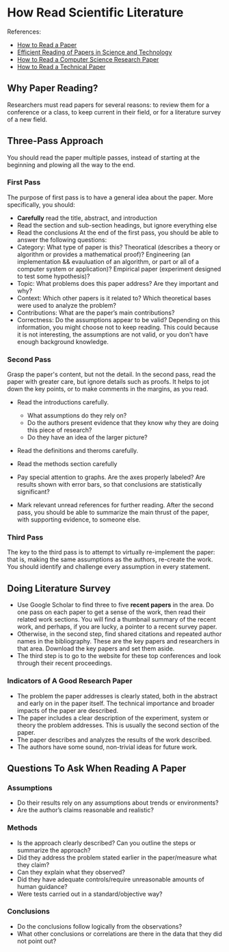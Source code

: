 # How Read Scientific Literature
References:
* [How to Read a Paper](https://web.stanford.edu/class/ee384m/Handouts/HowtoReadPaper.pdf)
* [Efficient Reading of Papers in Science and Technology](https://www.cs.columbia.edu/~hgs/netbib/efficientReading.pdf)
* [How to Read a Computer Science Research Paper](https://people.cs.pitt.edu/~litman/courses/cs2710/papers/howtoreadacspaper.pdf)
* [How to Read a Technical Paper](https://www.cs.jhu.edu/~jason/advice/how-to-read-a-paper.html)

## Why Paper Reading?
Researchers must read papers for several reasons: to review them for a conference or a class, to keep current in their field, or for a literature survey of a new field.

## Three-Pass Approach
You should read the paper multiple passes, instead of starting at the beginning and plowing all the way to the end.

### First Pass
The purpose of first pass is to have a general idea about the paper. More specifically, you should:
* **Carefully** read the title, abstract, and introduction
* Read the section and sub-section headings, but ignore everything else
* Read the conclusions
At the end of the first pass, you should be able to answer the following questions:
* Category: What type of paper is this? Theoratical (describes a theory or algorithm or provides a mathematical proof)? Engineering (an implementation && evauluation of an algorithm, or part or all of a computer system or application)? Empirical paper (experiment designed to test some hypothesis)?
* Topic: What problems does this paper address? Are they important and why?
* Context: Which other papers is it related to? Which theoretical bases were used to analyze the problem?
* Contributions: What are the paper’s main contributions?
* Correctness: Do the assumptions appear to be valid?
Depending on this information, you might choose not to keep reading. This could because it is not interesting, the assumptions are not valid, or you don't have enough background knowledge.

### Second Pass
Grasp the paper's content, but not the detail. In the second pass, read the paper with greater care, but ignore details such as proofs. It helps to jot down the key points, or to make comments in the margins, as you read.
* Read the introductions carefully.
	* What assumptions do they rely on?
	* Do the authors present evidence that they know why they are doing this piece of research?
	* Do they have an idea of the larger picture?

* Read the definitions and theroms carefully.
* Read the methods section carefully
* Pay special attention to graphs. Are the axes properly labeled? Are results shown with error bars, so that conclusions are statistically significant?
* Mark relevant unread references for further reading. 
After the second pass, you should be able to summarize the main thrust of the paper, with supporting evidence, to someone else.

### Third Pass
The key to the third pass is to attempt to virtually re-implement the paper: that is, making the same assumptions as the authors, re-create the work. You should identify and challenge every assumption in every statement.

## Doing Literature Survey
* Use Google Scholar to find three to five **recent papers** in the area. Do one pass on each paper to get a sense of the work, then read their related work
sections. You will find a thumbnail summary of the recent work, and perhaps, if you are lucky, a pointer to a recent survey paper.
* Otherwise, in the second step, find shared citations and repeated author names in the bibliography. These are the key papers and researchers in that area. Download the key papers and set them aside. 
* The third step is to go to the website for these top conferences and look through their recent proceedings.

### Indicators of A Good Research Paper
* The problem the paper addresses is clearly stated, both in the abstract and early on in the paper itself. The technical importance and broader impacts of the paper are described.
* The paper includes a clear description of the experiment, system or theory the
problem addresses. This is usually the second section of the paper.
* The paper describes and analyzes the results of the work described. 
* The authors have some sound, non-trivial ideas for future work.

## Questions To Ask When Reading A Paper
### Assumptions
* Do their results rely on any assumptions about trends or environments?
* Are the author’s claims reasonable and realistic?

### Methods
* Is the approach clearly described? Can you outline the steps or summarize the approach?
* Did they address the problem stated earlier in the paper/measure what they claim?
* Can they explain what they observed?
* Did they have adequate controls/require unreasonable amounts of human guidance?
* Were tests carried out in a standard/objective way?

### Conclusions
* Do the conclusions follow logically from the observations?
* What other conclusions or correlations are there in the data that they did not point out?


